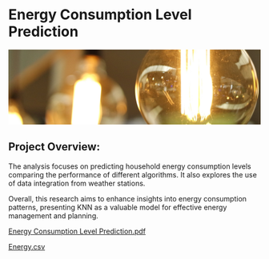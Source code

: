 # Energy Consumption Level Prediction
![Energy Consumption Level Prediction](Images/Energy.jpg)

## Project Overview:
The analysis focuses on predicting household energy consumption levels comparing the performance of different algorithms. It also explores the use of data integration from weather stations. 

Overall, this research aims to enhance insights into energy consumption patterns, presenting KNN as a valuable model for effective energy management and planning.

[Energy Consumption Level Prediction.pdf](https://github.com/justgrossi/Portfolio/blob/main/3.Energy_Consumption_Prediction/Energy_Consumption_Level_Prediction.pdf)

[Energy.csv](https://github.com/justgrossi/Portfolio/blob/main/3.Energy_Consumption_Prediction/energy.csv)